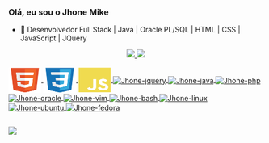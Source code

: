 ### Olá, eu sou o Jhone Mike

- 🌱 Desenvolvedor Full Stack | Java | Oracle PL/SQL | HTML | CSS | JavaScript | JQuery

<div align="center">
  <a href="https://github.com/JhoneMike">
  <img height="145em" src="https://github-readme-stats.vercel.app/api?username=JhoneMike&show_icons=true&theme=dracula&include_all_commits=true&count_private=true"/>
  <img height="145em" src="https://github-readme-stats.vercel.app/api/top-langs/?username=JhoneMike&layout=compact&langs_count=7&theme=dracula"/>
</div>

<div style="display: inline_block"><br>
  <img align="center" alt="Jhone-HTML" height="50" width="65" src="https://raw.githubusercontent.com/devicons/devicon/master/icons/html5/html5-original.svg">
  <img align="center" alt="Jhone-CSS" height="50" width="65" src="https://raw.githubusercontent.com/devicons/devicon/master/icons/css3/css3-original.svg">
  <img align="center" alt="Jhone-Js" height="50" width="65" src="https://raw.githubusercontent.com/devicons/devicon/master/icons/javascript/javascript-plain.svg">
   <img align="center" alt="Jhone-jquery" height="50" width="65" src="https://cdn.jsdelivr.net/gh/devicons/devicon@latest/icons/jquery/jquery-original.svg" />
  <img align="center" alt="Jhone-java" height="50" width="65" src="https://cdn.jsdelivr.net/gh/devicons/devicon/icons/java/java-original-wordmark.svg" />
  <img align="center" alt="Jhone-php" height="50" width="65" src="https://cdn.jsdelivr.net/gh/devicons/devicon@latest/icons/php/php-original.svg" />
  <img align="center" alt="Jhone-oracle" height="50" width="65" src="https://cdn.jsdelivr.net/gh/devicons/devicon/icons/oracle/oracle-original.svg" />
  <img align="center" alt="Jhone-vim" height="50" width="65" src="https://cdn.jsdelivr.net/gh/devicons/devicon@latest/icons/vim/vim-original.svg" />
  <img align="center" alt="Jhone-bash" height="50" width="65" src="https://cdn.jsdelivr.net/gh/devicons/devicon@latest/icons/bash/bash-original.svg" />
  <img align="center" alt="Jhone-linux" height="50" width="65" src="https://cdn.jsdelivr.net/gh/devicons/devicon@latest/icons/linux/linux-original.svg" />
  <img align="center" alt="Jhone-ubuntu" height="50" width="65" src="https://cdn.jsdelivr.net/gh/devicons/devicon@latest/icons/ubuntu/ubuntu-original.svg" />
  <img align="center" alt="Jhone-fedora" height="50" width="65" src="https://cdn.jsdelivr.net/gh/devicons/devicon@latest/icons/fedora/fedora-plain.svg" />
</div>  
  
 ##  
  
<div>
    <a href="https://www.linkedin.com/in/jhone-mike-dos-santos/" target="_blank"><img src="https://img.shields.io/badge/-LinkedIn-%230077B5?style=for-the-badge&logo=linkedin&logoColor=white" target="_blank"></a>
</div>
